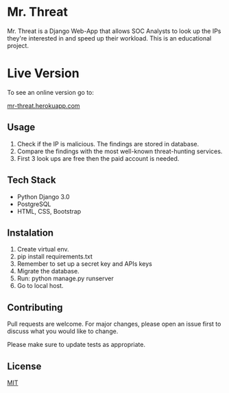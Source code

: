 ﻿# Mr. Threat

Mr. Threat is a Django Web-App that allows SOC Analysts to
look up the IPs they're interested in and speed up their workload.
This is an educational project. 

# Live Version

To see an online version go to:

[mr-threat.herokuapp.com](https://mr-threat.herokuapp.com/)

## Usage


1. Check if the IP is malicious. The findings are stored in database.
2. Compare the findings with the most well-known threat-hunting services.
3. First 3 look ups are free then the paid account is needed.

## Tech Stack
 * Python Django 3.0
 * PostgreSQL
 * HTML, CSS, Bootstrap

## Instalation

1. Create virtual env.
2. pip install requirements.txt
3. Remember to set up a secret key and APIs keys
4. Migrate the database.
5. Run: python manage.py runserver
6. Go to local host.



## Contributing
Pull requests are welcome. For major changes, please open an issue first to discuss what you would like to change.

Please make sure to update tests as appropriate.

## License
[MIT](https://choosealicense.com/licenses/mit/)